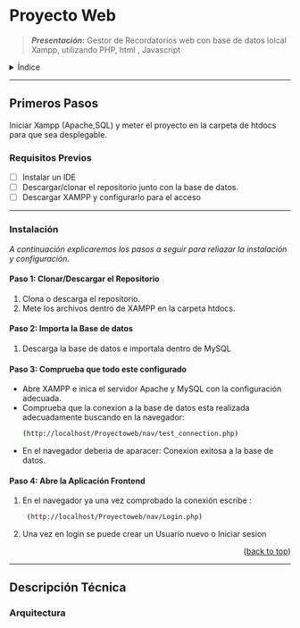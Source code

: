 <div id="top"></div>


<!-- TÍTULO Y PRESENTACIÓN -->

# Proyecto Web
>***Presentación:***
>  Gestor de Recordatorios web con base de datos lolcal Xampp, utilizando PHP, html , Javascript

<!---AGREGA LOS ENLACES RESPECTIVOS A ESA DOCUMENTACIÓN-->
<!---
  <div align="center">
    <a href="https://aste.usu.edu/directory/faculty/">Directorio del Equipo</a>
    ·
    <a href="https:/DSDD">Wiki</a>
    ·
    <a href="https://www.treehugger.com/thmb/nA-uVVo5Be5LIg_8kNAZvaSKYUM=/768x0/filters:no_upscale():max_bytes(150000):strip_icc():format(webp)/__opt__aboutcom__coeus__resources__content_migration__mnn__images__2017__05__lady-bug-on-leaf-e3cd36cdc3024129b61926ddf6ef386e.jpg">Informar un Error</a>
  </div>
--!>


<!-- ÍNDICE -->
<details>
  <summary>Índice</summary>
  <ol>
    <li>
      <a href="#getting-started">Primeros Pasos</a>
      <ul>
        <li><a href="#prerequisites">Requisitos Previos</a></li>
        <li><a href="#installation">Instalación</a></li>
      </ul>
    </li>
    <li><a href="#technical-description">Descripción Técnica</a>
      <ul>
        <li><a href="#architecture">Arquitectura</a></li>
      </ul>

  </ol>
</details>

---

<!-- PRIMEROS PASOS -->

## Primeros Pasos

Iniciar Xampp (Apache,SQL) y meter el proyecto en la carpeta de htdocs para que sea desplegable. 

### Requisitos Previos

- [ ] Instalar un IDE
- [ ] Descargar/clonar el repositorio junto con la base de datos. 
- [ ]  Descargar XAMPP y configurarlo para el acceso

---

### Instalación

_A continuación explicaremos los pasos a seguir para reliazar la instalación y configuración._

#### Paso 1: Clonar/Descargar el Repositorio
1. Clona o descarga el repositorio.
2. Mete los archivos dentro de XAMPP en la carpeta htdocs.
  

#### Paso 2: Importa la Base de datos 
1. Descarga la base de datos e importala dentro de MySQL
   
#### Paso 3: Comprueba que todo este configurado
- Abre XAMPP e inica el servidor Apache y MySQL con la configuración adecuada.
- Comprueba que la conexion a la base de datos esta realizada adecuadamente buscando en la navegador:
    ```bash
    (http://localhost/Proyectoweb/nav/test_connection.php)
    ```
- En el navegador deberia de aparacer: Conexion exitosa a la base de datos. 

#### Paso 4: Abre la Aplicación Frontend
1. En el navegador ya una vez comprobado la conexión escribe :
   ```bash
    (http://localhost/Proyectoweb/nav/Login.php)
    ```
2. Una vez en login se puede crear un Usuario nuevo o Iniciar sesion
<!--
#### Paso 5: Acceder a la Aplicación
- Abre tu navegador web y visita la siguiente URL para acceder a la aplicación:
    ```
    http://localhost:4200/
    ```

#### Paso 6: ¡Listo para Usar!
- Ahora puedes comenzar a utilizar White Camel para estudiar teoría de conducción, completar desafíos diarios y disfrutar de una experiencia de aprendizaje gamificada.

### Notas Adicionales:
- Asegúrate de tener una conexión a Internet activa durante la instalación para descargar las dependencias necesarias.
- Si experimentas algún problema durante la instalación o ejecución, consulta la documentación del proyecto o ponte en contacto con el equipo de desarrollo para recibir asistencia.

¡Disfruta utilizando White Camel y feliz aprendizaje de conducción!
-->

<p align="right">(<a href="#top">back to top</a>)</p>

---


## Descripción Técnica

###  Arquitectura
